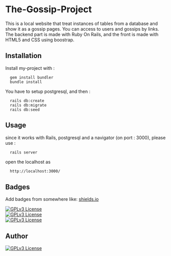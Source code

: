 
# The-Gossip-Project

This is a local website that treat instances of tables from a database and show it as a gossip pages. You can access to users and gossips by links.
The backend part is made with Ruby On Rails, and the front is made with HTML5 and CSS using boostrap.




## Installation

Install my-project with :
```
  gem install bundler
  bundle install
```
You have to setup postgresql, and then :
```
  rails db:create
  rails db:migrate
  rails db:seed
```
    
## Usage
since it works with Rails, postgresql and a navigator (on port : 3000), please use :

```javascript
  rails server
```
open the localhost as
```
  http://localhost:3000/
```
## Badges

Add badges from somewhere like: [shields.io](https://shields.io/)

[![GPLv3 License](https://img.shields.io/badge/Ruby-v3.0.0-red)](https://www.ruby-lang.org/en/news/2021/07/07/ruby-2-7-4-released/)\
[![GPLv3 License](https://img.shields.io/badge/Rails-v7.0.4.3-red)](https://rubygems.org/gems/rails/versions/7.0.4.3)\
[![GPLv3 License](https://img.shields.io/badge/HTML-5-red)](https://wikipedia.org/wiki/HTML5)


## Author

[![GPLv3 License](https://img.shields.io/badge/github-Videloff-ffffff)](https://www.github.com/videloff)

